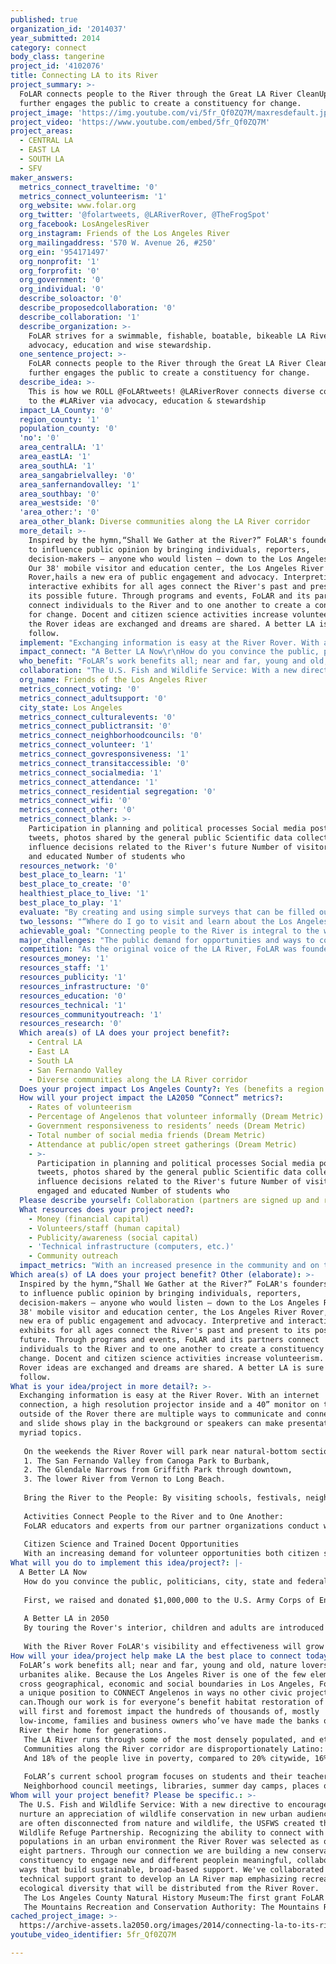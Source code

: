```yaml
---
published: true
organization_id: '2014037'
year_submitted: 2014
category: connect
body_class: tangerine
project_id: '4102076'
title: Connecting LA to its River
project_summary: >-
  FoLAR connects people to the River through the Great LA River CleanUp and
  further engages the public to create a constituency for change.
project_image: 'https://img.youtube.com/vi/5fr_Qf0ZQ7M/maxresdefault.jpg'
project_video: 'https://www.youtube.com/embed/5fr_Qf0ZQ7M'
project_areas:
  - CENTRAL LA
  - EAST LA
  - SOUTH LA
  - SFV
maker_answers:
  metrics_connect_traveltime: '0'
  metrics_connect_volunteerism: '1'
  org_website: www.folar.org
  org_twitter: '@folartweets, @LARiverRover, @TheFrogSpot'
  org_facebook: LosAngelesRiver
  org_instagram: Friends of the Los Angeles River
  org_mailingaddress: '570 W. Avenue 26, #250'
  org_ein: '954171497'
  org_nonprofit: '1'
  org_forprofit: '0'
  org_government: '0'
  org_individual: '0'
  describe_soloactor: '0'
  describe_proposedcollaboration: '0'
  describe_collaboration: '1'
  describe_organization: >-
    FoLAR strives for a swimmable, fishable, boatable, bikeable LA River through
    advocacy, education and wise stewardship.
  one_sentence_project: >-
    FoLAR connects people to the River through the Great LA River CleanUp and
    further engages the public to create a constituency for change.
  describe_idea: >-
    This is how we ROLL @FoLARtweets! @LARiverRover connects diverse communities
    to the #LARiver via advocacy, education & stewardship
  impact_LA_County: '0'
  region_county: '1'
  population_county: '0'
  'no': '0'
  area_centralLA: '1'
  area_eastLA: '1'
  area_southLA: '1'
  area_sangabrielvalley: '0'
  area_sanfernandovalley: '1'
  area_southbay: '0'
  area_westside: '0'
  'area_other:': '0'
  area_other_blank: Diverse communities along the LA River corridor
  more_detail: >-
    Inspired by the hymn,“Shall We Gather at the River?” FoLAR's founders united
    to influence public opinion by bringing individuals, reporters,
    decision-makers – anyone who would listen – down to the Los Angeles River.
    Our 38' mobile visitor and education center, the Los Angeles River
    Rover,hails a new era of public engagement and advocacy. Interpretive and
    interactive exhibits for all ages connect the River's past and present to
    its possible future. Through programs and events, FoLAR and its partners
    connect individuals to the River and to one another to create a constituency
    for change. Docent and citizen science activities increase volunteerism. At
    the Rover ideas are exchanged and dreams are shared. A better LA is sure to
    follow.
  implement: "Exchanging information is easy at the River Rover. With an internet connection, a high resolution projector inside and a 40” monitor on the outside of the Rover there are multiple ways to communicate and connect. DVDs and slide shows play in the background or speakers can make presentations on myriad topics.\r\n\r\nOn the weekends the River Rover will park near natural-bottom sections at lease once a month in each of these three service areas:\r\n1.\tThe San Fernando Valley from Canoga Park to Burbank,\r\n2.\tThe Glendale Narrows from Griffith Park through downtown, \r\n3.\tThe lower River from Vernon to Long Beach. \r\n\r\nBring the River to the People: By visiting schools, festivals, neighborhood council meetings, libraries, senior centers – anywhere we can park provides the opportunity to inform and engage people of all ages, cultures connecting communities and residents to the issues that impact their neighborhoods and the River so their voices can be heard.\r\n\r\nActivities Connect People to the River and to One Another: \r\nFoLAR educators and experts from our partner organizations conduct walks along the River calling attention to bird and plant life, sharing current information and engaging participants in conversations. Bicycle rides, kayaking trips, fishing lessons and tournaments, poetry readings, live music and food trucks, these are just some of the ways to connect people to the River not only as a place for recreation and celebration but also as an ecosystem in the heart of our built environment.\r\n\r\nCitizen Science and Trained Docent Opportunities\r\nWith an increasing demand for volunteer opportunities both citizen science and docent programs provide meaningful ways for the public to engage. Assessing the River's biological health, testing water quality and conducting trash surveys provide both volunteer opportunities and useful data that can be used to influence policy decisions that affect the River's future. Trained docents provide guided tours through the Rover, answer questions and engage the public in numerous other ways. Individuals and high school students representing each of the three regions gain knowledge and experience while increasing FoLAR's capacity to foster connections.\r\n"
  impact_connect: "A Better LA Now\r\nHow do you convince the public, politicians, city, state and federal government agencies that there is value to restoring a concrete River?  In 1986 Lewis MacAdams and two friends cut a hole in the fence and started what he called a 40-year artwork to bring the River back to life. Now the once maligned River is a place for recreation, education and restoration. This year FoLAR rallied for the most ambitious plan to remove concrete, restore wetland habitat and connect communities to a natural environment while increasing flood-control capacity; Alternative 20. \r\n\r\nFirst, we raised and donated $1,000,000 to the U.S. Army Corps of Engineers to complete an Ecosystem Feasibility Study seven years in the making; a first in the Corps' history. Next, Lewis, Mayor Eric Garcetti, and others traveled to Washington DC meeting with Senators Boxer and Feinstein, and top-ranking Army Corps and Obama Administration officials. We pressed for a town-hall at the LA River Center and mobilized politicians and community leaders; over 200 people voiced support for the most ambitious plan- Alternative 20. In a precedent-setting action, the City agreed to share costs for the plan that will remove X miles of concrete and an 11-mile stretch through the heart of our region.\r\n\r\nA Better LA in 2050\r\nBy touring the Rover's interior, children and adults are introduced to the pre-channelized River's natural and human history in the Past Gallery where animal pelts, native plant scents, bird calls and frog croaks bring the River alive. The Present Gallery includes an aquarium where aquatic insects and fish from the River give guests a look into its waters. A counter with microscopes and a sink turns the area into a mobile laboratory. A true/false game and interpretive panels provide an overview of the River as it is today. In the Future Gallery images of future plans are projected onto a screen. A game allows visitors to place hexagonal tiles depicting bike paths, wetlands and other amenities onto a concrete channel to create the River of their dreams.The vehicle's vibrant exterior artwork provides additional opportunity to engage the public.\r\n\r\nWith the River Rover FoLAR's visibility and effectiveness will grow exponentially. Programming is limitless and partnerships abundant. As William Carlos Williams noted, “A new world is a new mind.” A new River is possible. By 2050 the possible will be realized.\r\n"
  who_benefit: "FoLAR’s work benefits all; near and far, young and old, nature lovers and urbanites alike. Because the Los Angeles River is one of the few elements that cross geographical, economic and social boundaries in Los Angeles, FoLAR is in a unique position to CONNECT Angelenos in ways no other civic project can.Though our work is for everyone’s benefit habitat restoration of the River will first and foremost impact the hundreds of thousands of, mostly low-income, families and business owners who’ve have made the banks of the LA River their home for generations. \r\nThe LA River runs through some of the most densely populated, and ethnically diverse communities in the country where access to nature and open space is virtually non-existent for millions. According to the City Project there are 7.2 total acres of green space per thousand residents along the River corridor, compared to 89.8 countywide and 1,343.5 statewide.\r\nCommunities along the River corridor are disproportionately Latino: 52% along the River, compared to 48% for the city, 47% for the county, and 37% statewide.\r\nAnd 18% of the people live in poverty, compared to 20% citywide, 16% countywide, and 14% statewide. Designed for all ages, the Rover is also equipped with an ADA wheelchair lift, allowing people of all abilities to enter, experience and exit the vehicle with ease. FoLAR's bilingual staff speak Spanish, Korean and Farsi and many of our partners advocate for other diverse cultures – Chinese, Vietnamese.\r\n\r\nFoLAR’s current school program focuses on students and their teachers in grades 3 through 6. A pilot program for high school students begins in Fall 2014.The goal is to provide opportunities for students from Kindergarten through college with curriculum and connections to the LA River. On weekends, students have the opportunity to bring their friends and family to the River to see the LA River Rover that visited their school and to explore the River together through family-friendly progams and activities.\r\nNeighborhood council meetings, libraries, summer day camps, places of worship; anywhere we can safely park is a place to engage people of all ages, all nationalities, all socio-economic backgrounds and all abilities. Staging near the River introduces members of park-poor communities to an oasis in their backyard; a place for recreation, respite and open expanses. Connecting Angelenos to its River has never been more feasible. FoLAR is connecting us all to a better future."
  collaboration: "The U.S. Fish and Wildlife Service: With a new directive to encourage and nurture an appreciation of wildlife conservation in new urban audiences who are often disconnected from nature and wildlife, the USFWS created the Urban Wildlife Refuge Partnership. Recognizing the ability to connect with diverse populations in an urban environment the River Rover was selected as one of eight partners. Through our connection we are building a new conservation constituency to engage new and different peoplein meaningful, collaborative ways that build sustainable, broad-based support. We've collaborated on a technical support grant to develop an LA River map emphasizing recreation and ecological diversity that will be distributed from the River Rover.\r\nThe Los Angeles County Natural History Museum:The first grant FoLAR received was to compile a Biota for the Los Angeles River in partnership with the Natural History Museum. The majority of the data used to document the biological diversity on the LA River was gleaned from the Museum’s vast collection. With a commitment from both the U.S. Army Corps of Engineers and the city of Los Angeles to share costs associated with the most ambitious plan EVER PROPOSED to restore 11 miles of wetland habitat we’ve again joined forces with the Natural History Museum. Experts from the Museum on birds, fish, reptiles, amphibians and mammals are at the ready to lend their knowledge and expertise to our programs. The LA River Rover will stage numerous events in the Museum’s habitat garden and we’re working together on an exhibit and lecture series, utilizing the Museum’s vast collections, to focus on the River’s historic and possible future bio-diversity. We’re also working closely with the Museum’s mobile education staff on ways to share education materials and expertise.\r\nThe Mountains Recreation and Conservation Authority: The Mountains Recreation and Conservation Authority (MRCA) has worked for decades to create and maintain small pocket parks on the Los Angeles River corridor and FoLAR has championed their efforts. With funding from the MRCA FoLAR created the first decorative gates -the Heron Gates- to declare the River open to the public. We’ve worked together to reimagine a railyard, owned by Union Pacific across the River from Union Station, as a location for restored wetlands and water retention that is included in the ecosystem restoration plan. We partner with MRCA’s trained naturalists whose knowledge, expertise and programmin"
  org_name: Friends of the Los Angeles River
  metrics_connect_voting: '0'
  metrics_connect_adultsupport: '0'
  city_state: Los Angeles
  metrics_connect_culturalevents: '0'
  metrics_connect_publictransit: '0'
  metrics_connect_neighborhoodcouncils: '0'
  metrics_connect_volunteer: '1'
  metrics_connect_govresponsiveness: '1'
  metrics_connect_transitaccessible: '0'
  metrics_connect_socialmedia: '1'
  metrics_connect_attendance: '1'
  metrics_connect_residential segregation: '0'
  metrics_connect_wifi: '0'
  metrics_connect_other: '0'
  metrics_connect_blank: >-
    Participation in planning and political processes Social media posts,
    tweets, photos shared by the general public Scientific data collected to
    influence decisions related to the River's future Number of visitors engaged
    and educated Number of students who
  resources_network: '0'
  best_place_to_learn: '1'
  best_place_to_create: '0'
  healthiest_place_to_live: '1'
  best_place_to_play: '1'
  evaluate: "By creating and using simple surveys that can be filled out on-site via Ipads that we provide or via visitor's smart phones we can understand more about the people who visit, what motivates them, what interested or surprised them most, what programming they would like to see, what experiences they want to have and how FoLAR and its partners can facilitate these demands.\r\n\r\nSuccess can be measured in multiple ways as detailed in the section above, however, we will focus on:\r\n\r\n1.\tThe number of people who connect with FoLAR and the River through our various events. The above-mentioned surveys, as well as documenting conversations we have with our visitors will help us understand what aspects of the River interest people most. Programming and staging will be influenced by our public interactions.\r\n2.\tThe ways in which students and the public participate in the political process. FoLAR works with numerous Neighborhood Councils along the River to understand the unique needs of each community. When issues of relevance occur, whether that is a planned development, the expansion of the bike path, creation of parks, high speed rail along the River, and myriad other projects and programs that affect communities and the River, FoLAR will provide opportunities for people to participate, attend meetings, provide feedback, write letters and so on. Seeing how people respond, what drives their interests and efforts, we will better bridge the gap between River users and decision-makers.\r\n3.  Participation in citizen science and docent programs; how many people respond to our call to action for their participation in collecting scientific data and being trained as a docent to lead tours inside the Rover and give talks to the public.\r\n"
  two_lessons: "“Where do I go to visit and learn about the Los Angeles River?” \r\nWe've learned first-hand that people are hungry to connect with the River, for knowledge and respite. We field requests daily from people who want to visit, kayak, fish and bicycle along the River. It's the reason a donor funded the creation of the LA River Rover, so FoLAR can create destinations for discovery, recreation and advocacy. This summer FoLAR created The Frog Spot, a temporary  Riverside visitor center open on weekends on the Elysian Valley Bike Path, with free water, WIFI, shade and places for people to gather and relax. Saturday nights turn into “Sunset at the Oasis”, FoLAR fundraising mixers from 5-8 with live music and two drinks (beer, wine or soda) for a suggested donation of $15. The place is jumping with upwards of 1,000 visitors each weekend. We are eager to roll out the River Rover to create destinations along the entire length of the River. \r\n\r\n“What volunteer opportunities do you offer?” \r\nWe've learned first-hand that people are eager to connect with the River through volunteerism. FoLAR's annual Great Los Angeles River CleanUp started with 30 people at one site and has grown to nearly 4,000 people at 15 sites throughout the watershed to pull up to 25 tons out of the River annually. For our 25th anniversary this year we split the event into three weekends, staging on the upper, middle and lower River so that volunteers could experience more than one spot. With the River Rover on the road this fall we intend to visit at least two sites during each of the three weekend cleanups. With docent and citizen science activities in development people of all ages with different backgrounds can learn more about the River and help FoLAR increase its capacity to educate the public, while nature walks, and scientific monitoring activities offer meaningful ways to connect and collect data that will shape the River's future.\r\nFoLAR is meeting an ever-increasing demand for people to connect with, experience and learn about the LA River. Docent and citizen science opportunities will meet the increasing demand for meaningful, year-round volunteer opportunities. The Frog Spot and the River Rover are platforms for people to connect with the River, to connect with each other and to connect with the issues that will shape the River's future. A well-informed and invested public will make their voices heard.\r\n"
  achievable_goal: "Connecting people to the River is integral to the work we've done for nearly three decades. The Great Los Angeles River CleanUp is an institution, 2015 marks the 26th annual event. The Frog Spot is well-used and extremely well-received. The River Rover is built and is now ready to roll. While we are eager to connect as many people to the River as we can, we realize that we need to start simple and build. Staging at each of the three River sections at least once a month is achievable. Partnering with the U.S. Fish and Wildlife Service, the Natural History Museum and the Mountains Recreation and Conservation Authority expands our reach and enhances our educational message and improves our programming capabilities. We'll create consistent messaging, offer talks and walks with trained naturalists, promote our partnerships and programs through a combined network to achieve mutual goals.\r\n\r\nWe've taken the initial steps to develop a docent training program operating out of the Frog Spot and intend to recruit volunteers and hold training sessions in each of the three service areas to provide volunteers with both meaningful ways to contribute and to foster connections to the River in their own backyards. \r\n\r\nCitizen science programs exist at the Natural History Museum as do several database programs, such as E-bird and I-naturalist, where data that is collected can be uploaded and shared with scientists and the general public. We're working with numerous other partners such as the San Fernando and Los Angeles Chapters of the Audubon Society, the Sierra Club, the California Native Plant Society, Heal the Bay, Tree People, North East Trees, the Council for Watershed Health, The Aquarium of the Pacific, the UC Collaborative Extension and a network of over 50 educators through the Watershed Education Collaborative. \r\n\r\nWe have the expertise, we have the partnerships, we have the perfect opportunities to bring the River to the People and the People to the River through the River Rover, the Frog Spot and the Great Los Angeles River CleanUp. FoLAR's visibitlity and effectiveness is about to grow exponentially, connecting LA to its River, improving the quality of life, increasing public involvement in the decisions involving the River's future and creating a better LA in the process.\r\n"
  major_challenges: "The public demand for opportunities and ways to connect with the LA River increases daily. Requests for the River Rover, completed in June, to appear at community gatherings and schools come in daily. And we've committed to creating Riverside destinations and programming. One challenge we face is the ability to attend community gatherings, visit schools and stage along the River while realizing the very real needs to plan, prepare and maintain the vehicle. We know there will be a learning curve as we become acquainted with the vehicle. We know that we want to maximize our reach and respond to the public demand to learn about the River's past, present and future plans while also meeting the need to connect with the River for recreation and respite. Initially we'll give priority to events within the River's 800 square mile-watershed, visit schools in disadvantaged and park-poor communities, promote Riverside events and programming to maximize our reach and connect with as many people as we can without over-committing our resources.\r\n\r\nManeuvering a 38' vehicle in our crowded urban environment, parking at schools, libraries, festivals and locations along the River will be challenging. FoLAR staff have received RV Bootcamp Training consisting of street and freeway training, parallel parking, and navigating a slalom course of cones in both forward and reverse. We've learned from our partners at the Natural History Museum that advanced planning and scouting is imperative to success. Not only will accessing Riverside locations provide challenges, but entry-ways to schools and other locations are often small, blocked by trees and other details that often need attention prior to visits. Pre-event staging and scouting trips will need to be scheduled and integrated into our operational calender. These details are just as important as maintenance, preparation and implementation of programs and events to the success of our outreach efforts.\r\n"
  competition: "As the original voice of the LA River, FoLAR was founded on the belief that effective advocacy, education, collaboration and imagination can accomplish great things. We’ve partnered with numerous organizations along the way, many of whom continue to focus on specifics such as social and environmental justice, park creation, bicycle advocacy and so on. \r\n\r\nMost recently the Los Angeles River Revitalization Corporation, created to implement the city’s Los Angeles River Revitalization Master Plan, is both similar and different. Both organizations are dedicated to making the River a better place and both bring people to the River. The LARRC has a Regata Club, a series of special events designed to bring people together. The LARRC is focused on development along the River – both parks and green spaces as well as public/private partnerships that focus on building an equestrian and pedestrian bridge with a nearby café and bicycle rental facility. We have advocated for a continuous bike path from the mountains to the sea since our inception and the LARRC has an initiative, Greenway 2020, focusing on bike paths. We’ve stood together to promote Alternative 20, we’ve spoken together to voice support for the bike path by Universal and other studios along the River. And a FoLAR board member spoke with LARRC when creating a plan for an in-channel bike path in downtown Los Angeles.\r\n\r\nFoLAR advocates for a swimmable, fishable, boatable, bikeable, walkable Los Angeles River where people and wildlife can coexist. We see want to make sure that the River is open for everyone. While we share an enthusiasm for future plans we also see the potential for enjoying and appreciating the River as it is today.\r\n"
  resources_money: '1'
  resources_staff: '1'
  resources_publicity: '1'
  resources_infrastructure: '0'
  resources_education: '0'
  resources_technical: '1'
  resources_communityoutreach: '1'
  resources_research: '0'
  Which area(s) of LA does your project benefit?:
    - Central LA
    - East LA
    - South LA
    - San Fernando Valley
    - Diverse communities along the LA River corridor
  Does your project impact Los Angeles County?: Yes (benefits a region of LA County)
  How will your project impact the LA2050 “Connect” metrics?:
    - Rates of volunteerism
    - Percentage of Angelenos that volunteer informally (Dream Metric)
    - Government responsiveness to residents’ needs (Dream Metric)
    - Total number of social media friends (Dream Metric)
    - Attendance at public/open street gatherings (Dream Metric)
    - >-
      Participation in planning and political processes Social media posts,
      tweets, photos shared by the general public Scientific data collected to
      influence decisions related to the River's future Number of visitors
      engaged and educated Number of students who
  Please describe yourself: Collaboration (partners are signed up and ready to hit the ground running!)
  What resources does your project need?:
    - Money (financial capital)
    - Volunteers/staff (human capital)
    - Publicity/awareness (social capital)
    - 'Technical infrastructure (computers, etc.)'
    - Community outreach
  impact_metrics: "With an increased presence in the community and on the River, more Angelenos will volunteer at the Great LA River CleanUp, at the River Rover and at the Frog Spot. Questionnaires to track how people heard about he programs, whether this is a first or one of many visits, what motivated people to visit and what types of experiences they are interested will help us understand more about the ways people want to connect.\r\n\r\nThe number of docents we recruit and the number of people who participate in citizen science activities will inform us about the desire to connect and working with these volunteers will hep us understand what motivates them to give their time.\r\n\r\nBy informing the public via programs and presentations and then providing calls to action when there is a meeting or decision that is crucial to the River's future we can track how many people respond and what issues are most relevant to constituents based upon their responses.\r\n\r\nTracking the number of individuals who visit the Rover at community events and what affect the Rover had in their decision to attend, we can find out how our programming increases public attendance at gatherings throughout the region.\r\n\r\nWIFI at the Frog Spot is a perk and we'll understand the demand for public use of WIFI at River Rover events.\r\n\r\nBy encouraging people to post to FoLAR's Facebook Page, follow our twitter accounts - @folartweets, @thefrogspot, @LARiverRover and by using hashtags such as #LARiver and others we can see what visitors are saying about their experiences and whether they share or retweet FoLAR's posts.\r\n\r\nBy seeing how many students bring their family and friends to the River after the Rover has visited their schools we can learn first-hand what inspired their visits and how connecting with the River connects them to one another.\r\n\r\nBy collecting and sharing scientific data about the River we can track what has been shared and how that information is being shared and we can provide that data to decision-makers to influence their actions relevant to the River's future.\r\n"
Which area(s) of LA does your project benefit? Other (elaborate): >-
  Inspired by the hymn,“Shall We Gather at the River?” FoLAR's founders united
  to influence public opinion by bringing individuals, reporters,
  decision-makers – anyone who would listen – down to the Los Angeles River. Our
  38' mobile visitor and education center, the Los Angeles River Rover,hails a
  new era of public engagement and advocacy. Interpretive and interactive
  exhibits for all ages connect the River's past and present to its possible
  future. Through programs and events, FoLAR and its partners connect
  individuals to the River and to one another to create a constituency for
  change. Docent and citizen science activities increase volunteerism. At the
  Rover ideas are exchanged and dreams are shared. A better LA is sure to
  follow.
What is your idea/project in more detail?: >-
  Exchanging information is easy at the River Rover. With an internet
  connection, a high resolution projector inside and a 40” monitor on the
  outside of the Rover there are multiple ways to communicate and connect. DVDs
  and slide shows play in the background or speakers can make presentations on
  myriad topics.
   
   On the weekends the River Rover will park near natural-bottom sections at lease once a month in each of these three service areas:
   1. The San Fernando Valley from Canoga Park to Burbank,
   2. The Glendale Narrows from Griffith Park through downtown, 
   3. The lower River from Vernon to Long Beach. 
   
   Bring the River to the People: By visiting schools, festivals, neighborhood council meetings, libraries, senior centers – anywhere we can park provides the opportunity to inform and engage people of all ages, cultures connecting communities and residents to the issues that impact their neighborhoods and the River so their voices can be heard.
   
   Activities Connect People to the River and to One Another: 
   FoLAR educators and experts from our partner organizations conduct walks along the River calling attention to bird and plant life, sharing current information and engaging participants in conversations. Bicycle rides, kayaking trips, fishing lessons and tournaments, poetry readings, live music and food trucks, these are just some of the ways to connect people to the River not only as a place for recreation and celebration but also as an ecosystem in the heart of our built environment.
   
   Citizen Science and Trained Docent Opportunities
   With an increasing demand for volunteer opportunities both citizen science and docent programs provide meaningful ways for the public to engage. Assessing the River's biological health, testing water quality and conducting trash surveys provide both volunteer opportunities and useful data that can be used to influence policy decisions that affect the River's future. Trained docents provide guided tours through the Rover, answer questions and engage the public in numerous other ways. Individuals and high school students representing each of the three regions gain knowledge and experience while increasing FoLAR's capacity to foster connections.
What will you do to implement this idea/project?: |-
  A Better LA Now
   How do you convince the public, politicians, city, state and federal government agencies that there is value to restoring a concrete River? In 1986 Lewis MacAdams and two friends cut a hole in the fence and started what he called a 40-year artwork to bring the River back to life. Now the once maligned River is a place for recreation, education and restoration. This year FoLAR rallied for the most ambitious plan to remove concrete, restore wetland habitat and connect communities to a natural environment while increasing flood-control capacity; Alternative 20. 
   
   First, we raised and donated $1,000,000 to the U.S. Army Corps of Engineers to complete an Ecosystem Feasibility Study seven years in the making; a first in the Corps' history. Next, Lewis, Mayor Eric Garcetti, and others traveled to Washington DC meeting with Senators Boxer and Feinstein, and top-ranking Army Corps and Obama Administration officials. We pressed for a town-hall at the LA River Center and mobilized politicians and community leaders; over 200 people voiced support for the most ambitious plan- Alternative 20. In a precedent-setting action, the City agreed to share costs for the plan that will remove X miles of concrete and an 11-mile stretch through the heart of our region.
   
   A Better LA in 2050
   By touring the Rover's interior, children and adults are introduced to the pre-channelized River's natural and human history in the Past Gallery where animal pelts, native plant scents, bird calls and frog croaks bring the River alive. The Present Gallery includes an aquarium where aquatic insects and fish from the River give guests a look into its waters. A counter with microscopes and a sink turns the area into a mobile laboratory. A true/false game and interpretive panels provide an overview of the River as it is today. In the Future Gallery images of future plans are projected onto a screen. A game allows visitors to place hexagonal tiles depicting bike paths, wetlands and other amenities onto a concrete channel to create the River of their dreams.The vehicle's vibrant exterior artwork provides additional opportunity to engage the public.
   
   With the River Rover FoLAR's visibility and effectiveness will grow exponentially. Programming is limitless and partnerships abundant. As William Carlos Williams noted, “A new world is a new mind.” A new River is possible. By 2050 the possible will be realized.
How will your idea/project help make LA the best place to connect today? In LA2050?: >-
  FoLAR’s work benefits all; near and far, young and old, nature lovers and
  urbanites alike. Because the Los Angeles River is one of the few elements that
  cross geographical, economic and social boundaries in Los Angeles, FoLAR is in
  a unique position to CONNECT Angelenos in ways no other civic project
  can.Though our work is for everyone’s benefit habitat restoration of the River
  will first and foremost impact the hundreds of thousands of, mostly
  low-income, families and business owners who’ve have made the banks of the LA
  River their home for generations. 
   The LA River runs through some of the most densely populated, and ethnically diverse communities in the country where access to nature and open space is virtually non-existent for millions. According to the City Project there are 7.2 total acres of green space per thousand residents along the River corridor, compared to 89.8 countywide and 1,343.5 statewide.
   Communities along the River corridor are disproportionately Latino: 52% along the River, compared to 48% for the city, 47% for the county, and 37% statewide.
   And 18% of the people live in poverty, compared to 20% citywide, 16% countywide, and 14% statewide. Designed for all ages, the Rover is also equipped with an ADA wheelchair lift, allowing people of all abilities to enter, experience and exit the vehicle with ease. FoLAR's bilingual staff speak Spanish, Korean and Farsi and many of our partners advocate for other diverse cultures – Chinese, Vietnamese.
   
   FoLAR’s current school program focuses on students and their teachers in grades 3 through 6. A pilot program for high school students begins in Fall 2014.The goal is to provide opportunities for students from Kindergarten through college with curriculum and connections to the LA River. On weekends, students have the opportunity to bring their friends and family to the River to see the LA River Rover that visited their school and to explore the River together through family-friendly progams and activities.
   Neighborhood council meetings, libraries, summer day camps, places of worship; anywhere we can safely park is a place to engage people of all ages, all nationalities, all socio-economic backgrounds and all abilities. Staging near the River introduces members of park-poor communities to an oasis in their backyard; a place for recreation, respite and open expanses. Connecting Angelenos to its River has never been more feasible. FoLAR is connecting us all to a better future.
Whom will your project benefit? Please be specific.: >-
  The U.S. Fish and Wildlife Service: With a new directive to encourage and
  nurture an appreciation of wildlife conservation in new urban audiences who
  are often disconnected from nature and wildlife, the USFWS created the Urban
  Wildlife Refuge Partnership. Recognizing the ability to connect with diverse
  populations in an urban environment the River Rover was selected as one of
  eight partners. Through our connection we are building a new conservation
  constituency to engage new and different peoplein meaningful, collaborative
  ways that build sustainable, broad-based support. We've collaborated on a
  technical support grant to develop an LA River map emphasizing recreation and
  ecological diversity that will be distributed from the River Rover.
   The Los Angeles County Natural History Museum:The first grant FoLAR received was to compile a Biota for the Los Angeles River in partnership with the Natural History Museum. The majority of the data used to document the biological diversity on the LA River was gleaned from the Museum’s vast collection. With a commitment from both the U.S. Army Corps of Engineers and the city of Los Angeles to share costs associated with the most ambitious plan EVER PROPOSED to restore 11 miles of wetland habitat we’ve again joined forces with the Natural History Museum. Experts from the Museum on birds, fish, reptiles, amphibians and mammals are at the ready to lend their knowledge and expertise to our programs. The LA River Rover will stage numerous events in the Museum’s habitat garden and we’re working together on an exhibit and lecture series, utilizing the Museum’s vast collections, to focus on the River’s historic and possible future bio-diversity. We’re also working closely with the Museum’s mobile education staff on ways to share education materials and expertise.
   The Mountains Recreation and Conservation Authority: The Mountains Recreation and Conservation Authority (MRCA) has worked for decades to create and maintain small pocket parks on the Los Angeles River corridor and FoLAR has championed their efforts. With funding from the MRCA FoLAR created the first decorative gates -the Heron Gates- to declare the River open to the public. We’ve worked together to reimagine a railyard, owned by Union Pacific across the River from Union Station, as a location for restored wetlands and water retention that is included in the ecosystem restoration plan. We partner with MRCA’s trained naturalists whose knowledge, expertise and programmin
cached_project_image: >-
  https://archive-assets.la2050.org/images/2014/connecting-la-to-its-river/img.youtube.com/vi/5fr_Qf0ZQ7M/maxresdefault.jpg
youtube_video_identifier: 5fr_Qf0ZQ7M

---
```

